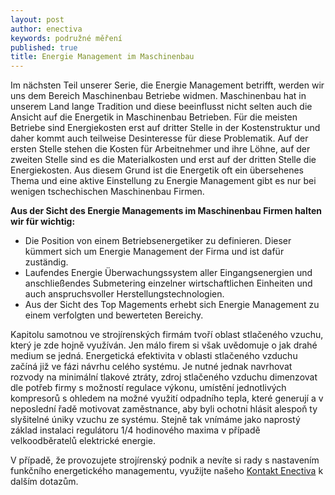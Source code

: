 ```yaml
---
layout: post
author: enectiva
keywords: podružné měření
published: true
title: Energie Management im Maschinenbau
---
```



Im nächsten Teil unserer Serie, die Energie Management betrifft, werden wir uns dem Bereich Maschinenbau Betriebe widmen. Maschinenbau hat in unserem Land lange Tradition und diese beeinflusst nicht selten auch die Ansicht auf die Energetik in Maschinenbau Betrieben.  Für die meisten Betriebe sind Energiekosten erst auf dritter Stelle in der Kostenstruktur und daher kommt auch teilweise Desinteresse für diese Problematik. Auf der ersten Stelle stehen die Kosten für Arbeitnehmer und ihre Löhne, auf der zweiten Stelle sind es die Materialkosten und erst auf der dritten Stelle die Energiekosten. Aus diesem Grund ist die Energetik oft ein übersehenes Thema und eine aktive Einstellung zu Energie Management gibt es nur bei wenigen tschechischen Maschinenbau Firmen.

**Aus der Sicht des Energie Managements im Maschinenbau Firmen halten wir für wichtig:**

- Die Position von einem Betriebsenergetiker zu definieren. Dieser kümmert sich um Energie Management der Firma und ist dafür zuständig.
- Laufendes Energie Überwachungssystem aller Eingangsenergien und anschließendes Submetering einzelner wirtschaftlichen Einheiten und auch anspruchsvoller Herstellungstechnologien.  
- Aus der Sicht des Top Magements erhebt sich Energie Management zu einem verfolgten und bewerteten Bereichy.

Kapitolu samotnou ve strojírenských firmám tvoří oblast stlačeného vzuchu, který je zde hojně využíván. Jen málo firem si však uvědomuje o jak drahé medium se jedná. Energetická efektivita v oblasti stlačeného vzduchu začíná již ve fázi návrhu celého systému. Je nutné jednak navrhovat rozvody na minimální tlakové ztráty, zdroj stlačeného vzduchu dimenzovat dle potřeb firmy s možností regulace výkonu, umístění jednotlivých kompresorů s ohledem na možné využití odpadního tepla, které generují a v neposlední řadě motivovat zaměstnance, aby byli ochotni hlásit alespoň ty slyšitelné úniky vzuchu ze systému. Stejně tak vnímáme jako naprostý základ instalaci regulátoru 1/4 hodinového maxima v případě velkoodběratelů elektrické energie.

V případě, že provozujete strojírenský podnik a nevíte si rady s nastavením funkčního energetického managementu, využijte našeho [Kontakt Enectiva](http://www.enectiva.cz/cs/kontaktujte-nas/) k dalším dotazům.
